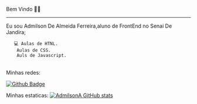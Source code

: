 Bem Vindo 🙋‍♂️

<hr>

Eu sou Admilson De Almeida Ferreira,aluno de FrontEnd no Senai De Jandira;
   
       💻 Aulas de HTNL.
        Aulas de CSS.
        Auls de Javascript.       
<br>
Minhas redes:

[![Github Badge](https://img.shields.io/badge/-Github-000?style=flat-square&logo=Github&logoColor=white&link=https://github.com/AdmilsonA)](https://github.com/AdmilsonA)

Minhas estaticas:
[![AdmilsonA GitHub stats](https://github-readme-stats.vercel.app/api?username=AdmilsonA)](https://github.com/AdmilsonA/github-readme-stats)




